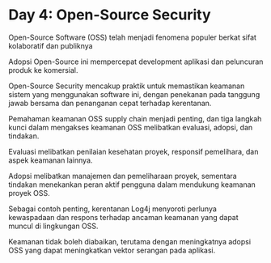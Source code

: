 # Day 4: Open-Source Security

Open-Source Software (OSS) telah menjadi fenomena populer berkat sifat kolaboratif dan publiknya

Adopsi Open-Source ini mempercepat development aplikasi dan peluncuran produk ke komersial.

Open-Source Security mencakup praktik untuk memastikan keamanan sistem yang menggunakan software ini, dengan penekanan pada tanggung jawab bersama dan penanganan cepat terhadap kerentanan.

Pemahaman keamanan OSS supply chain menjadi penting, dan tiga langkah kunci dalam mengakses keamanan OSS melibatkan evaluasi, adopsi, dan tindakan.

Evaluasi melibatkan penilaian kesehatan proyek, responsif pemelihara, dan aspek keamanan lainnya.

Adopsi melibatkan manajemen dan pemeliharaan proyek, sementara tindakan menekankan peran aktif pengguna dalam mendukung keamanan proyek OSS.

Sebagai contoh penting, kerentanan Log4j menyoroti perlunya kewaspadaan dan respons terhadap ancaman keamanan yang dapat muncul di lingkungan OSS.

Keamanan tidak boleh diabaikan, terutama dengan meningkatnya adopsi OSS yang dapat meningkatkan vektor serangan pada aplikasi.
